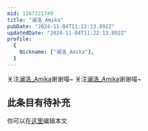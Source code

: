```yaml
---
mid: 1267221749
title: "澜洛_Amika"
pubDate: "2024-11-04T11:22:13.892Z"
updatedDate: "2024-11-04T11:22:13.892Z"
profile:
  {
    Nickname: ["澜洛_Amika"],
  }
---
```


关注[澜洛_Amika](https://space.bilibili.com/1267221749)谢谢喵~ 关注[澜洛_Amika](https://space.bilibili.com/1267221749)谢谢喵~

## 此条目有待补充
你可以在[这里](https://github.com/Yuhanawa/VTuber.ICU-Content/edit/master/v/澜洛_Amika/index.md)编辑本文
